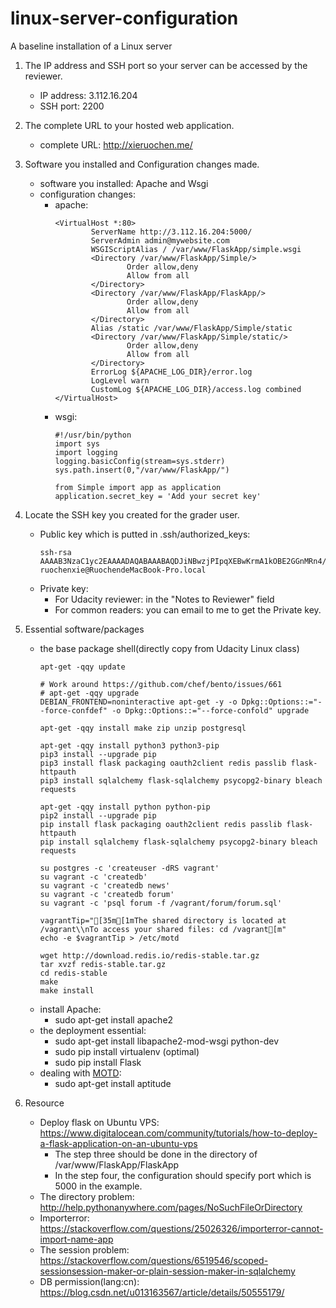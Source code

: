 # linux-server-configuration

A baseline installation of a Linux server

1. The IP address and SSH port so your server can be accessed by the reviewer.
    - IP address: 3.112.16.204
    - SSH port: 2200

2. The complete URL to your hosted web application.
    - complete URL: http://xieruochen.me/

3. Software you installed and Configuration changes made.
    - software you installed: Apache and Wsgi
    - configuration changes: 
        - apache:
            ```
            <VirtualHost *:80>
                    ServerName http://3.112.16.204:5000/
                    ServerAdmin admin@mywebsite.com
                    WSGIScriptAlias / /var/www/FlaskApp/simple.wsgi
                    <Directory /var/www/FlaskApp/Simple/>
                            Order allow,deny
                            Allow from all
                    </Directory>
                    <Directory /var/www/FlaskApp/FlaskApp/>
                            Order allow,deny
                            Allow from all
                    </Directory>
                    Alias /static /var/www/FlaskApp/Simple/static
                    <Directory /var/www/FlaskApp/Simple/static/>
                            Order allow,deny
                            Allow from all
                    </Directory>
                    ErrorLog ${APACHE_LOG_DIR}/error.log
                    LogLevel warn
                    CustomLog ${APACHE_LOG_DIR}/access.log combined
            </VirtualHost>
            ```
        - wsgi: 
            ```
            #!/usr/bin/python
            import sys
            import logging
            logging.basicConfig(stream=sys.stderr)
            sys.path.insert(0,"/var/www/FlaskApp/")
            
            from Simple import app as application
            application.secret_key = 'Add your secret key'
            ```
        
4. Locate the SSH key you created for the grader user.
    - Public key which is putted in .ssh/authorized_keys: 
        ```
        ssh-rsa AAAAB3NzaC1yc2EAAAADAQABAAABAQDJiNBwzjPIpqXEBwKrmA1kOBE2GGnMRn4/pRLa/Gn5uf5OJgHT6sYOgO/rKljXAtq0H30o611GGhHoQD3Y5J8jIJyxryi4X2EK2aFjCraZaOKX+Y2MFMErtiTRHiguxVLFoIufToY2eLvGfFDRQYPDmFvUiTVSFAo6uiJKUF3DNj666g/NK09s9pdeg2azcUClMa5L69fc04fDbywHoSwBXJ9DEvWAL6CD0apNSKj9PWYKHLF4AejZnOJMDt4TSvRkxm6VvZ0fWPb3zmBa8bDU6PkLfrxPwyBLv65w0wEGeg2H1V6WkQa7Cwk3Pub2o26GznCjuaqCFvPuaJ6lX9BJ ruochenxie@RuochendeMacBook-Pro.local
        ```
    - Private key: 
        - For Udacity reviewer: in the "Notes to Reviewer" field
        - For common readers: you can email to me to get the Private key.
    
5. Essential software/packages
    - the base package shell(directly copy from Udacity Linux class)
        ```
        apt-get -qqy update

        # Work around https://github.com/chef/bento/issues/661
        # apt-get -qqy upgrade
        DEBIAN_FRONTEND=noninteractive apt-get -y -o Dpkg::Options::="--force-confdef" -o Dpkg::Options::="--force-confold" upgrade
    
        apt-get -qqy install make zip unzip postgresql
    
        apt-get -qqy install python3 python3-pip
        pip3 install --upgrade pip
        pip3 install flask packaging oauth2client redis passlib flask-httpauth
        pip3 install sqlalchemy flask-sqlalchemy psycopg2-binary bleach requests
    
        apt-get -qqy install python python-pip
        pip2 install --upgrade pip
        pip install flask packaging oauth2client redis passlib flask-httpauth
        pip install sqlalchemy flask-sqlalchemy psycopg2-binary bleach requests
    
        su postgres -c 'createuser -dRS vagrant'
        su vagrant -c 'createdb'
        su vagrant -c 'createdb news'
        su vagrant -c 'createdb forum'
        su vagrant -c 'psql forum -f /vagrant/forum/forum.sql'
    
        vagrantTip="[35m[1mThe shared directory is located at /vagrant\\nTo access your shared files: cd /vagrant[m"
        echo -e $vagrantTip > /etc/motd
    
        wget http://download.redis.io/redis-stable.tar.gz
        tar xvzf redis-stable.tar.gz
        cd redis-stable
        make
        make install
        ```
    - install Apache:
        - sudo apt-get install apache2
    - the deployment essential:
        - sudo apt-get install libapache2-mod-wsgi python-dev
        - sudo pip install virtualenv (optimal)
        - sudo pip install Flask
    - dealing with [MOTD](https://serverfault.com/questions/262751/update-ubuntu-10-04/262773#262773):
        - sudo apt-get install aptitude
    
6. Resource
    - Deploy flask on Ubuntu VPS: https://www.digitalocean.com/community/tutorials/how-to-deploy-a-flask-application-on-an-ubuntu-vps
        - The step three should be done in the directory of /var/www/FlaskApp/FlaskApp
        - In the step four, the configuration should specify port which is 5000 in the example.
    - The directory problem: http://help.pythonanywhere.com/pages/NoSuchFileOrDirectory
    - Importerror: https://stackoverflow.com/questions/25026326/importerror-cannot-import-name-app
    - The session problem: https://stackoverflow.com/questions/6519546/scoped-sessionsession-maker-or-plain-session-maker-in-sqlalchemy
    - DB permission(lang:cn): https://blog.csdn.net/u013163567/article/details/50555179/